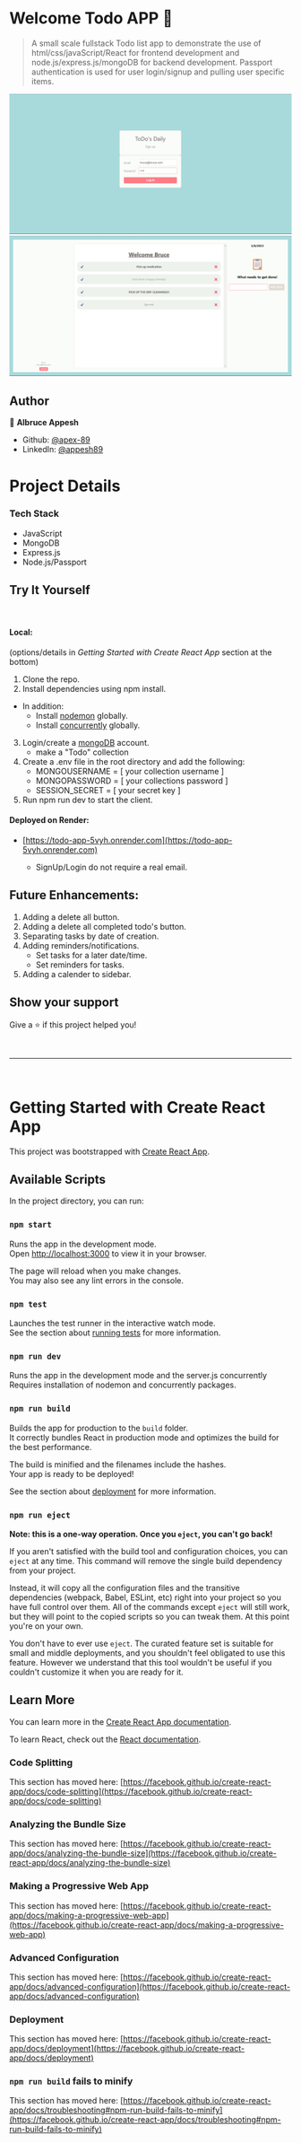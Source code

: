 # Welcome Todo APP 👋

> A small scale fullstack Todo list app to demonstrate the use of html/css/javaScript/React for frontend development and node.js/express.js/mongoDB for backend development. Passport authentication is used for user login/signup and pulling user specific items.

![image](./images/auth.png)
![image](./images/todo.png)

## Author

👤 **Albruce Appesh**

* Github: [@apex-89](https://github.com/apex-89)
* LinkedIn: [@appesh89](https://linkedin.com/in/appesh89)

# Project Details

### Tech Stack

- JavaScript
- MongoDB
- Express.js
- Node.js/Passport

## Try It Yourself

<br>

#### Local:
(options/details in *Getting Started with Create React App* section at the bottom)
1. Clone the repo.
2. Install dependencies using npm install.
- In addition:
    - Install [nodemon](https://www.npmjs.com/package/nodemon) globally.
    - Install [concurrently](https://www.npmjs.com/package/concurrently) globally.
3. Login/create a [mongoDB](https://www.mongodb.com/) account.
    - make a "Todo" collection
4. Create a .env file in the root directory and add the following:
    - MONGOUSERNAME = [ your collection username ]
    - MONGOPASSWORD = [ your collections password ]
    - SESSION_SECRET = [ your secret key ]
6. Run npm run dev to start the client.

#### Deployed on Render: 
- [https://todo-app-5vyh.onrender.com](https://todo-app-5vyh.onrender.com)

    - SignUp/Login do not require a real email.

## Future Enhancements:
1. Adding a delete all button.
2. Adding a delete all completed todo's button.
3. Separating tasks by date of creation.
4. Adding reminders/notifications. 
    - Set tasks for a later date/time.
    - Set reminders for tasks.
5. Adding a calender to sidebar.


## Show your support

Give a ⭐️ if this project helped you!

<br>

---

<br>

# Getting Started with Create React App

This project was bootstrapped with [Create React App](https://github.com/facebook/create-react-app).

## Available Scripts

In the project directory, you can run:

### `npm start`

Runs the app in the development mode.\
Open [http://localhost:3000](http://localhost:3000) to view it in your browser.

The page will reload when you make changes.\
You may also see any lint errors in the console.

### `npm test`

Launches the test runner in the interactive watch mode.\
See the section about [running tests](https://facebook.github.io/create-react-app/docs/running-tests) for more information.

### `npm run dev`

Runs the app in the development mode and the server.js concurrently\
Requires installation of nodemon and concurrently packages.

### `npm run build`

Builds the app for production to the `build` folder.\
It correctly bundles React in production mode and optimizes the build for the best performance.

The build is minified and the filenames include the hashes.\
Your app is ready to be deployed!

See the section about [deployment](https://facebook.github.io/create-react-app/docs/deployment) for more information.

### `npm run eject`

**Note: this is a one-way operation. Once you `eject`, you can't go back!**

If you aren't satisfied with the build tool and configuration choices, you can `eject` at any time. This command will remove the single build dependency from your project.

Instead, it will copy all the configuration files and the transitive dependencies (webpack, Babel, ESLint, etc) right into your project so you have full control over them. All of the commands except `eject` will still work, but they will point to the copied scripts so you can tweak them. At this point you're on your own.

You don't have to ever use `eject`. The curated feature set is suitable for small and middle deployments, and you shouldn't feel obligated to use this feature. However we understand that this tool wouldn't be useful if you couldn't customize it when you are ready for it.

## Learn More

You can learn more in the [Create React App documentation](https://facebook.github.io/create-react-app/docs/getting-started).

To learn React, check out the [React documentation](https://reactjs.org/).

### Code Splitting

This section has moved here: [https://facebook.github.io/create-react-app/docs/code-splitting](https://facebook.github.io/create-react-app/docs/code-splitting)

### Analyzing the Bundle Size

This section has moved here: [https://facebook.github.io/create-react-app/docs/analyzing-the-bundle-size](https://facebook.github.io/create-react-app/docs/analyzing-the-bundle-size)

### Making a Progressive Web App

This section has moved here: [https://facebook.github.io/create-react-app/docs/making-a-progressive-web-app](https://facebook.github.io/create-react-app/docs/making-a-progressive-web-app)

### Advanced Configuration

This section has moved here: [https://facebook.github.io/create-react-app/docs/advanced-configuration](https://facebook.github.io/create-react-app/docs/advanced-configuration)

### Deployment

This section has moved here: [https://facebook.github.io/create-react-app/docs/deployment](https://facebook.github.io/create-react-app/docs/deployment)

### `npm run build` fails to minify

This section has moved here: [https://facebook.github.io/create-react-app/docs/troubleshooting#npm-run-build-fails-to-minify](https://facebook.github.io/create-react-app/docs/troubleshooting#npm-run-build-fails-to-minify)
